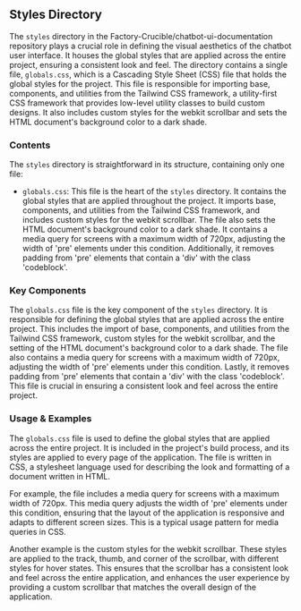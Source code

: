 
## Styles Directory

The `styles` directory in the Factory-Crucible/chatbot-ui-documentation repository plays a crucial role in defining the visual aesthetics of the chatbot user interface. It houses the global styles that are applied across the entire project, ensuring a consistent look and feel. The directory contains a single file, `globals.css`, which is a Cascading Style Sheet (CSS) file that holds the global styles for the project. This file is responsible for importing base, components, and utilities from the Tailwind CSS framework, a utility-first CSS framework that provides low-level utility classes to build custom designs. It also includes custom styles for the webkit scrollbar and sets the HTML document's background color to a dark shade. 

### Contents

The `styles` directory is straightforward in its structure, containing only one file:

- `globals.css`: This file is the heart of the `styles` directory. It contains the global styles that are applied throughout the project. It imports base, components, and utilities from the Tailwind CSS framework, and includes custom styles for the webkit scrollbar. The file also sets the HTML document's background color to a dark shade. It contains a media query for screens with a maximum width of 720px, adjusting the width of 'pre' elements under this condition. Additionally, it removes padding from 'pre' elements that contain a 'div' with the class 'codeblock'.

### Key Components

The `globals.css` file is the key component of the `styles` directory. It is responsible for defining the global styles that are applied across the entire project. This includes the import of base, components, and utilities from the Tailwind CSS framework, custom styles for the webkit scrollbar, and the setting of the HTML document's background color to a dark shade. The file also contains a media query for screens with a maximum width of 720px, adjusting the width of 'pre' elements under this condition. Lastly, it removes padding from 'pre' elements that contain a 'div' with the class 'codeblock'. This file is crucial in ensuring a consistent look and feel across the entire project.

### Usage & Examples

The `globals.css` file is used to define the global styles that are applied across the entire project. It is included in the project's build process, and its styles are applied to every page of the application. The file is written in CSS, a stylesheet language used for describing the look and formatting of a document written in HTML.

For example, the file includes a media query for screens with a maximum width of 720px. This media query adjusts the width of 'pre' elements under this condition, ensuring that the layout of the application is responsive and adapts to different screen sizes. This is a typical usage pattern for media queries in CSS.

Another example is the custom styles for the webkit scrollbar. These styles are applied to the track, thumb, and corner of the scrollbar, with different styles for hover states. This ensures that the scrollbar has a consistent look and feel across the entire application, and enhances the user experience by providing a custom scrollbar that matches the overall design of the application.
